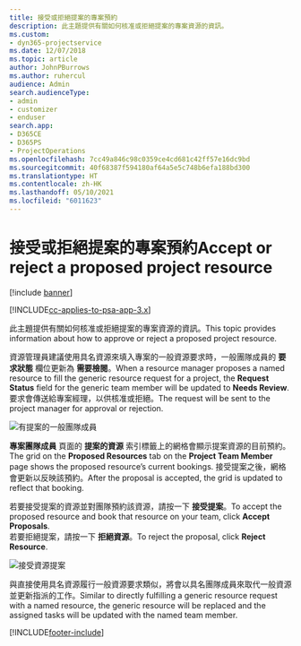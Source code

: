 ```yaml
---
title: 接受或拒絕提案的專案預約
description: 此主題提供有關如何核准或拒絕提案的專案資源的資訊。
ms.custom:
- dyn365-projectservice
ms.date: 12/07/2018
ms.topic: article
author: JohnPBurrows
ms.author: ruhercul
audience: Admin
search.audienceType:
- admin
- customizer
- enduser
search.app:
- D365CE
- D365PS
- ProjectOperations
ms.openlocfilehash: 7cc49a846c98c0359ce4cd681c42ff57e16dc9bd
ms.sourcegitcommit: 40f68387f594180af64a5e5c748b6efa188bd300
ms.translationtype: HT
ms.contentlocale: zh-HK
ms.lasthandoff: 05/10/2021
ms.locfileid: "6011623"
---
```

# <a name="accept-or-reject-a-proposed-project-resource"></a><span data-ttu-id="b27ef-103">接受或拒絕提案的專案預約</span><span class="sxs-lookup"><span data-stu-id="b27ef-103">Accept or reject a proposed project resource</span></span>

[!include [banner](../includes/psa-now-project-operations.md)]

[!INCLUDE[cc-applies-to-psa-app-3.x](../includes/cc-applies-to-psa-app-3x.md)]

<span data-ttu-id="b27ef-104">此主題提供有關如何核准或拒絕提案的專案資源的資訊。</span><span class="sxs-lookup"><span data-stu-id="b27ef-104">This topic provides information about how to approve or reject a proposed project resource.</span></span>

<span data-ttu-id="b27ef-105">資源管理員建議使用具名資源來填入專案的一般資源要求時，一般團隊成員的 **要求狀態** 欄位更新為 **需要檢閱**。</span><span class="sxs-lookup"><span data-stu-id="b27ef-105">When a resource manager proposes a named resource to fill the generic resource request for a project, the **Request Status** field for the generic team member will be updated to **Needs Review**.</span></span> <span data-ttu-id="b27ef-106">要求會傳送給專案經理，以供核准或拒絕。</span><span class="sxs-lookup"><span data-stu-id="b27ef-106">The request will be sent to the project manager for approval or rejection.</span></span>

![有提案的一般團隊成員](media/RM-how-to-19.png)

<span data-ttu-id="b27ef-108">**專案團隊成員** 頁面的 **提案的資源** 索引標籤上的網格會顯示提案資源的目前預約。</span><span class="sxs-lookup"><span data-stu-id="b27ef-108">The grid on the **Proposed Resources** tab on the **Project Team Member** page shows the proposed resource’s current bookings.</span></span> <span data-ttu-id="b27ef-109">接受提案之後，網格會更新以反映該預約。</span><span class="sxs-lookup"><span data-stu-id="b27ef-109">After the proposal is accepted, the grid is updated to reflect that booking.</span></span> 

<span data-ttu-id="b27ef-110">若要接受提案的資源並對團隊預約該資源，請按一下 **接受提案**。</span><span class="sxs-lookup"><span data-stu-id="b27ef-110">To accept the proposed resource and book that resource on your team, click **Accept Proposals**.</span></span>  
<span data-ttu-id="b27ef-111">若要拒絕提案，請按一下 **拒絕資源**。</span><span class="sxs-lookup"><span data-stu-id="b27ef-111">To reject the proposal, click **Reject Resource**.</span></span>

![接受資源提案](media/RM-how-to-20.png) 

<span data-ttu-id="b27ef-113">與直接使用具名資源履行一般資源要求類似，將會以具名團隊成員來取代一般資源並更新指派的工作。</span><span class="sxs-lookup"><span data-stu-id="b27ef-113">Similar to directly fulfilling a generic resource request with a named resource, the generic resource will be replaced and the assigned tasks will be updated with the named team member.</span></span>


[!INCLUDE[footer-include](../includes/footer-banner.md)]